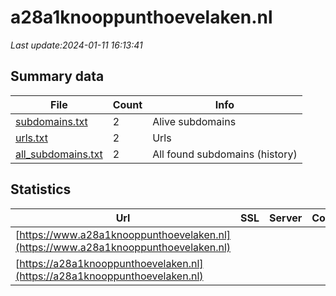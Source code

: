 # a28a1knooppunthoevelaken.nl
*Last update:2024-01-11 16:13:41*
## Summary data
| File       | Count | Info |
|------------|-------|------|
|[subdomains.txt](/data/a28a1knooppunthoevelaken/subdomains.txt)|2|Alive subdomains|
|[urls.txt](/data/a28a1knooppunthoevelaken/urls.txt)|2|Urls|
|[all_subdomains.txt](/data/a28a1knooppunthoevelaken/all_subdomains.txt)|2|All found subdomains (history)|
## Statistics
| Url | SSL | Server | Cookie | HSTS | CSP | XFO | XXP | RP | Tech |
|------------|-------|------|------|------|------|------|------|------|------|
|[https://www.a28a1knooppunthoevelaken.nl](https://www.a28a1knooppunthoevelaken.nl)| | | |:white_check_mark: | | |:white_check_mark: | |:white_check_mark: | |:white_check_mark: | |Google Tag Manager H...| |
|[https://a28a1knooppunthoevelaken.nl](https://a28a1knooppunthoevelaken.nl)| | | |:white_check_mark: | | |:white_check_mark: | |:white_check_mark: | |:white_check_mark: | |Google Tag Manager H...| |